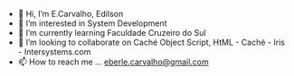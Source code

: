 - 👋 Hi, I’m E.Carvalho, Edilson
- 👀 I’m interested in System Development
- 🌱 I’m currently learning Faculdade Cruzeiro do Sul
- 💞️ I’m looking to collaborate on Caché Object Script, HtML - Caché - Iris - Intersystems.com
- 📫 How to reach me ... eberle.carvalho@gmail.com



<!---
eberle-carvalho/eberle-carvalho is a ✨ special ✨ repository because its `README.md` (this file) appears on your GitHub profile.
You can click the Preview link to take a look at your changes.
--->
